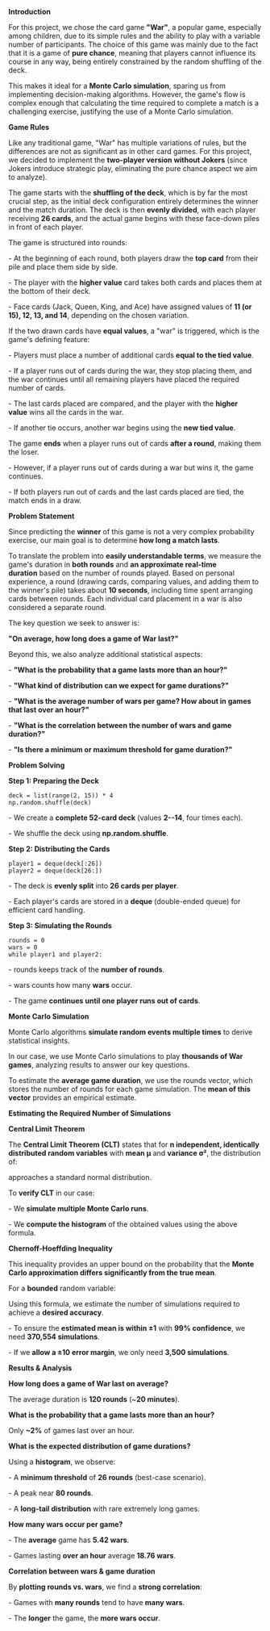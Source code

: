 **Introduction**

For this project, we chose the card game **"War"**, a popular game, especially among children, due to its simple rules and the ability to play with a variable number of participants. The choice of this game was mainly due to the fact that it is a game of **pure chance**, meaning that players cannot influence its course in any way, being entirely constrained by the random shuffling of the deck.

This makes it ideal for a **Monte Carlo simulation**, sparing us from implementing decision-making algorithms. However, the game's flow is complex enough that calculating the time required to complete a match is a challenging exercise, justifying the use of a Monte Carlo simulation.

**Game Rules**

Like any traditional game, "War" has multiple variations of rules, but the differences are not as significant as in other card games. For this project, we decided to implement the **two-player version without Jokers** (since Jokers introduce strategic play, eliminating the pure chance aspect we aim to analyze).

The game starts with the **shuffling of the deck**, which is by far the most crucial step, as the initial deck configuration entirely determines the winner and the match duration. The deck is then **evenly divided**, with each player receiving **26 cards**, and the actual game begins with these face-down piles in front of each player.

The game is structured into rounds:

- At the beginning of each round, both players draw the **top card** from their pile and place them side by side.

- The player with the **higher value** card takes both cards and places them at the bottom of their deck.

- Face cards (Jack, Queen, King, and Ace) have assigned values of **11 (or 15), 12, 13, and 14**, depending on the chosen variation.

If the two drawn cards have **equal values**, a "war" is triggered, which is the game's defining feature:

- Players must place a number of additional cards **equal to the tied value**.

- If a player runs out of cards during the war, they stop placing them, and the war continues until all remaining players have placed the required number of cards.

- The last cards placed are compared, and the player with the **higher value** wins all the cards in the war.

- If another tie occurs, another war begins using the **new tied value**.

The game **ends** when a player runs out of cards **after a round**, making them the loser.

- However, if a player runs out of cards during a war but wins it, the game continues.

- If both players run out of cards and the last cards placed are tied, the match ends in a draw.

**Problem Statement**

Since predicting the **winner** of this game is not a very complex probability exercise, our main goal is to determine **how long a match lasts**.

To translate the problem into **easily understandable terms**, we measure the game's duration in **both rounds** and **an approximate real-time duration** based on the number of rounds played. Based on personal experience, a round (drawing cards, comparing values, and adding them to the winner's pile) takes about **10 seconds**, including time spent arranging cards between rounds. Each individual card placement in a war is also considered a separate round.

The key question we seek to answer is:

**"On average, how long does a game of War last?"**

Beyond this, we also analyze additional statistical aspects:

- **"What is the probability that a game lasts more than an hour?"**

- **"What kind of distribution can we expect for game durations?"**

- **"What is the average number of wars per game? How about in games that last over an hour?"**

- **"What is the correlation between the number of wars and game duration?"**

- **"Is there a minimum or maximum threshold for game duration?"**

**Problem Solving**

**Step 1: Preparing the Deck**

```
deck = list(range(2, 15)) * 4
np.random.shuffle(deck)
```

- We create a **complete 52-card deck** (values **2--14**, four times each).

- We shuffle the deck using **np.random.shuffle**.

**Step 2: Distributing the Cards**

```
player1 = deque(deck[:26])
player2 = deque(deck[26:])
```

- The deck is **evenly split** into **26 cards per player**.

- Each player's cards are stored in a **deque** (double-ended queue) for efficient card handling.

**Step 3: Simulating the Rounds**

```
rounds = 0
wars = 0
while player1 and player2:
```

- rounds keeps track of the **number of rounds**.

- wars counts how many **wars** occur.

- The game **continues until one player runs out of cards**.

**Monte Carlo Simulation**

Monte Carlo algorithms **simulate random events multiple times** to derive statistical insights.

In our case, we use Monte Carlo simulations to play **thousands of War games**, analyzing results to answer our key questions.

To estimate the **average game duration**, we use the rounds vector, which stores the number of rounds for each game simulation. The **mean of this vector** provides an empirical estimate.

**Estimating the Required Number of Simulations**

**Central Limit Theorem**

The **Central Limit Theorem (CLT)** states that for **n independent, identically distributed random variables** with **mean µ** and **variance σ²**, the distribution of:

approaches a standard normal distribution.

To **verify CLT** in our case:

- We **simulate multiple Monte Carlo runs**.

- We **compute the histogram** of the obtained values using the above formula.

**Chernoff-Hoeffding Inequality**

This inequality provides an upper bound on the probability that the **Monte Carlo approximation differs significantly from the true mean**.

For a **bounded** random variable:

Using this formula, we estimate the number of simulations required to achieve a **desired accuracy**.

- To ensure the **estimated mean is within ±1** with **99% confidence**, we need **370,554 simulations**.

- If we **allow a ±10 error margin**, we only need **3,500 simulations**.

**Results & Analysis**

**How long does a game of War last on average?**

The average duration is **120 rounds** (~**20 minutes**).

**What is the probability that a game lasts more than an hour?**

Only **~2%** of games last over an hour.

**What is the expected distribution of game durations?**

Using a **histogram**, we observe:

- A **minimum threshold** of **26 rounds** (best-case scenario).

- A peak near **80 rounds**.

- A **long-tail distribution** with rare extremely long games.

**How many wars occur per game?**

- The **average** game has **5.42 wars**.

- Games lasting **over an hour** average **18.76 wars**.

**Correlation between wars & game duration**

By **plotting rounds vs. wars**, we find a **strong correlation**:

- Games with **many rounds** tend to have **many wars**.

- The **longer** the game, the **more wars occur**.
